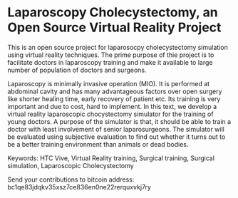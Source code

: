 # Laparoscopy Cholecystectomy, an Open Source Virtual Reality Project
This is an open source project for laparosocpy cholecystectomy simulation using virtual reality techniques. The prime purpose of thie project is to facilitate doctors in laparoscopy training and make it available to large number of population of doctors and surgeons. 

Laparoscopy is minimally invasive operation (MIO). It is performed at abdominal cavity and has many advantageous factors over open surgery like shorter healing time, early recovery of patient etc. Its training is very important and due to cost, hard to implement. In this text, we develop a virtual reality laparoscopic chocystectomy simulator for the training of young doctors. A purpose of the simulator is that, it should be able to train a doctor with least involvement of senior laparosurgeons. The simulator will be evaluated using subjective evaluation to find out whether it turns out to be a better training environment than animals or dead bodies.

Keywords: HTC Vive, Virtual Reality training, Surgical training, Surgical simulation, Laparoscopic Cholecystectomy

Send your contributions to bitcoin address:
bc1qe83jdqkv35xsz7ce836en0ne22rerquxvkj7ry

